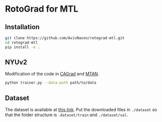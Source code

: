 # RotoGrad for MTL


## Installation

```bash
git clone https://github.com/AvivNavon/rotograd-mtl.git 
cd rotograd-mtl
pip install -e .
```

## NYUv2

Modification of the code in [CAGrad](https://github.com/Cranial-XIX/CAGrad) and [MTAN](https://github.com/lorenmt/mtan).

```bash
python trainer.py --data-path path/to/data
```

## Dataset

The dataset is available at [this link](https://www.dropbox.com/sh/86nssgwm6hm3vkb/AACrnUQ4GxpdrBbLjb6n-mWNa?dl=0). Put the downloaded files in `./dataset` so that the folder structure is `.dataset/train` and `./dataset/val`.   